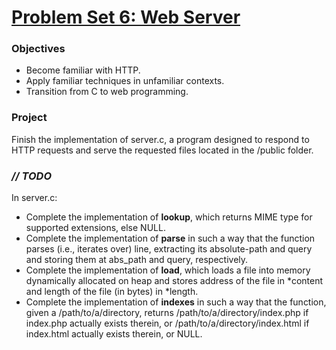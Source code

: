 # [Problem Set 6: Web Server](http://cdn.cs50.net/2016/x/psets/6/pset6/pset6.html)

### Objectives
- Become familiar with HTTP.
- Apply familiar techniques in unfamiliar contexts.
- Transition from C to web programming.

### Project
Finish the implementation of server.c, a program designed to respond to HTTP requests and serve the requested files located in the /public folder.

### *// TODO*
In server.c:
- Complete the implementation of **lookup**, which returns MIME type for supported extensions, else NULL.
- Complete the implementation of **parse** in such a way that the function parses (i.e., iterates over) line, extracting its absolute-path and query and storing them at abs_path and query, respectively.
- Complete the implementation of **load**, which loads a file into memory dynamically allocated on heap and stores address of the file in *content and length of the file (in bytes) in *length.
- Complete the implementation of **indexes** in such a way that the function, given a /path/to/a/directory, returns /path/to/a/directory/index.php if index.php actually exists therein, or /path/to/a/directory/index.html if index.html actually exists therein, or NULL.